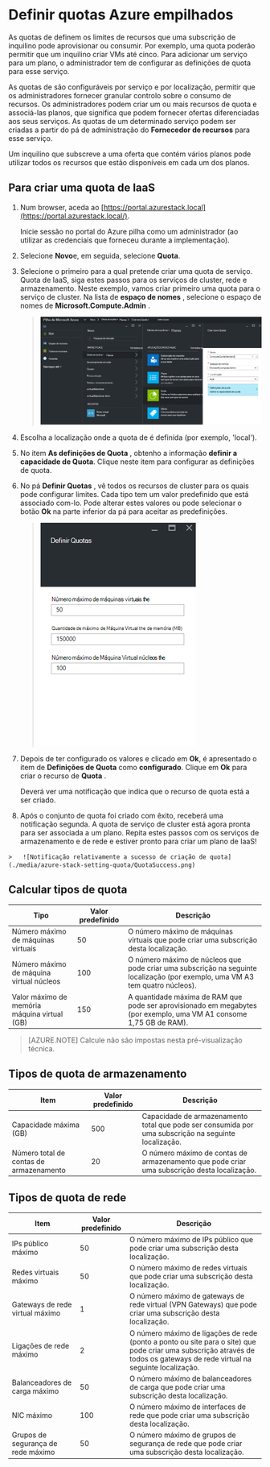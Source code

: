 <properties
    pageTitle="As quotas de empilhados Azure | Microsoft Azure"
    description="Os administradores definir quotas para restringir a quantidade máxima de recursos inquilinos tem acesso."
    services="azure-stack"
    documentationCenter=""
    authors="mattmcg"
    manager="byronr"
    editor=""/>

<tags
    ms.service="azure-stack"
    ms.workload="na"
    ms.tgt_pltfrm="na"
    ms.devlang="na"
    ms.topic="get-started-article"
    ms.date="09/26/2016"
    ms.author="mattmcg"/>



# <a name="set-quotas-in-azure-stack"></a>Definir quotas Azure empilhados

As quotas de definem os limites de recursos que uma subscrição de inquilino pode aprovisionar ou consumir. Por exemplo, uma quota poderão permitir que um inquilino criar VMs até cinco. Para adicionar um serviço para um plano, o administrador tem de configurar as definições de quota para esse serviço.

As quotas de são configuráveis por serviço e por localização, permitir que os administradores fornecer granular controlo sobre o consumo de recursos. Os administradores podem criar um ou mais recursos de quota e associá-las planos, que significa que podem fornecer ofertas diferenciadas aos seus serviços. As quotas de um determinado serviço podem ser criadas a partir do pá de administração do **Fornecedor de recursos** para esse serviço.

Um inquilino que subscreve a uma oferta que contém vários planos pode utilizar todos os recursos que estão disponíveis em cada um dos planos.

## <a name="to-create-an-iaas-quota"></a>Para criar uma quota de IaaS

1.  Num browser, aceda ao [https://portal.azurestack.local](https://portal.azurestack.local/).

    Inicie sessão no portal do Azure pilha como um administrador (ao utilizar as credenciais que forneceu durante a implementação).

2.  Selecione **Novo**e, em seguida, selecione **Quota**.

3.  Selecione o primeiro para a qual pretende criar uma quota de serviço. Quota de IaaS, siga estes passos para os serviços de cluster, rede e armazenamento.
Neste exemplo, vamos criar primeiro uma quota para o serviço de cluster. Na lista de **espaço de nomes** , selecione o espaço de nomes de **Microsoft.Compute.Admin** .

    > ![Criar uma nova cluster quota](./media/azure-stack-setting-quota/NewComputeQuota.PNG)

4.  Escolha a localização onde a quota de é definida (por exemplo, 'local').

5.  No item **As definições de Quota** , obtenho a informação **definir a capacidade de Quota**. Clique neste item para configurar as definições de quota.

6.  No pá **Definir Quotas** , vê todos os recursos de cluster para os quais pode configurar limites. Cada tipo tem um valor predefinido que está associado com-lo. Pode alterar estes valores ou pode selecionar o botão **Ok** na parte inferior da pá para aceitar as predefinições.

    > ![Definir uma quota de cluster](./media/azure-stack-setting-quota/SetQuotasBladeCompute.PNG)

7.  Depois de ter configurado os valores e clicado em **Ok**, é apresentado o item de **Definições de Quota** como **configurado**. Clique em **Ok** para criar o recurso de **Quota** .

    Deverá ver uma notificação que indica que o recurso de quota está a ser criado.

8.   Após o conjunto de quota foi criado com êxito, receberá uma notificação segunda. A quota de serviço de cluster está agora pronta para ser associada a um plano. Repita estes passos com os serviços de armazenamento e de rede e estiver pronto para criar um plano de IaaS!

    >   ![Notificação relativamente a sucesso de criação de quota](./media/azure-stack-setting-quota/QuotaSuccess.png)

## <a name="compute-quota-types"></a>Calcular tipos de quota

|**Tipo**                    |**Valor predefinido**| **Descrição**|
|--------------------------- | ------------------------------------|------------------------------------------------------------------|
|Número máximo de máquinas virtuais   |50|O número máximo de máquinas virtuais que pode criar uma subscrição desta localização. |
|Número máximo de máquina virtual núcleos              |100|O número máximo de núcleos que pode criar uma subscrição na seguinte localização (por exemplo, uma VM A3 tem quatro núcleos).|
|Valor máximo de memória máquina virtual (GB)         |150|A quantidade máxima de RAM que pode ser aprovisionado em megabytes (por exemplo, uma VM A1 consome 1,75 GB de RAM).|

> [AZURE.NOTE] Calcule não são impostas nesta pré-visualização técnica.

## <a name="storage-quota-types"></a>Tipos de quota de armazenamento

|**Item**                           |**Valor predefinido**   |**Descrição**|
|---------------------------------- |------------------- |-----------------------------------------------------------|
|Capacidade máxima (GB)              |500                 |Capacidade de armazenamento total que pode ser consumida por uma subscrição na seguinte localização.|
|Número total de contas de armazenamento   |20                  |O número máximo de contas de armazenamento que pode criar uma subscrição desta localização.|

## <a name="network-quota-types"></a>Tipos de quota de rede

|**Item**                                                   |**Valor predefinido**   |**Descrição**|
|----------------------------------------------------------| ------------------- |--------------------------------------------------------------------------------------------------------------------------------------------------------------------|
| IPs público máximo                         |50                  |O número máximo de IPs público que pode criar uma subscrição desta localização. |
| Redes virtuais máximo                   |50                  |O número máximo de redes virtuais que pode criar uma subscrição desta localização. |
| Gateways de rede virtual máximo           |1                   |O número máximo de gateways de rede virtual (VPN Gateways) que pode criar uma subscrição desta localização. |
| Ligações de rede máximo                |2                   |O número máximo de ligações de rede (ponto a ponto ou site para o site) que pode criar uma subscrição através de todos os gateways de rede virtual na seguinte localização. |
| Balanceadores de carga máximo                     |50                  |O número máximo de balanceadores de carga que pode criar uma subscrição desta localização. |
| NIC máximo                               |100                 |O número máximo de interfaces de rede que pode criar uma subscrição desta localização. |
| Grupos de segurança de rede máximo            |50                  |O número máximo de grupos de segurança de rede que pode criar uma subscrição desta localização. |

